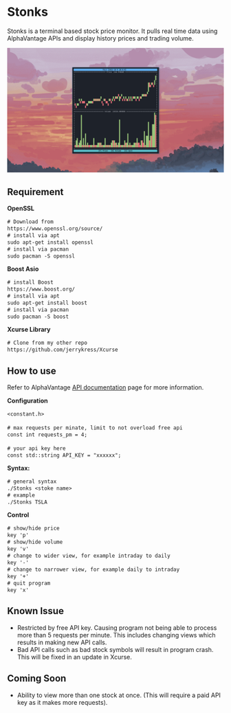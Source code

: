 # Stonks

Stonks is a terminal based stock price monitor. It pulls real time data using AlphaVantage APIs and display history prices and trading volume.

![alt text](https://github.com/jerrykress/Stonks/blob/main/img/Screenshot.png?raw=true)

## Requirement

**OpenSSL**

```
# Download from
https://www.openssl.org/source/
# install via apt
sudo apt-get install openssl
# install via pacman
sudo pacman -S openssl
```

**Boost Asio**

```
# install Boost
https://www.boost.org/
# install via apt
sudo apt-get install boost
# install via pacman
sudo pacman -S boost
```

**Xcurse Library**

```
# Clone from my other repo
https://github.com/jerrykress/Xcurse
```

## How to use

Refer to AlphaVantage [API documentation](https://www.alphavantage.co/documentation/) page for more information.

**Configuration**

```
<constant.h>

# max requests per minate, limit to not overload free api
const int requests_pm = 4;

# your api key here
const std::string API_KEY = "xxxxxx";
```

**Syntax:**

```
# general syntax
./Stonks <stoke name>
# example
./Stonks TSLA
```

**Control**

```
# show/hide price
key 'p'
# show/hide volume
key 'v'
# change to wider view, for example intraday to daily
key '-'
# change to narrower view, for example daily to intraday
key '+'
# quit program
key 'x'
```

## Known Issue

- Restricted by free API key. Causing program not being able to process more than 5 requests per minute. This includes changing views which results in making new API calls.
- Bad API calls such as bad stock symbols will result in program crash. This will be fixed in an update in Xcurse.

## Coming Soon

- Ability to view more than one stock at once. (This will require a paid API key as it makes more requests).
